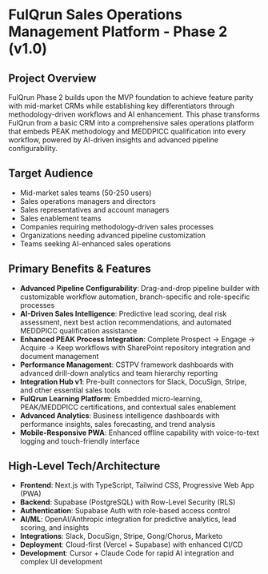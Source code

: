 # FulQrun Sales Operations Management Platform - Phase 2 (v1.0)

## Project Overview
FulQrun Phase 2 builds upon the MVP foundation to achieve feature parity with mid-market CRMs while establishing key differentiators through methodology-driven workflows and AI enhancement. This phase transforms FulQrun from a basic CRM into a comprehensive sales operations platform that embeds PEAK methodology and MEDDPICC qualification into every workflow, powered by AI-driven insights and advanced pipeline configurability.

## Target Audience
- Mid-market sales teams (50-250 users)
- Sales operations managers and directors
- Sales representatives and account managers
- Sales enablement teams
- Companies requiring methodology-driven sales processes
- Organizations needing advanced pipeline customization
- Teams seeking AI-enhanced sales operations

## Primary Benefits & Features
- **Advanced Pipeline Configurability**: Drag-and-drop pipeline builder with customizable workflow automation, branch-specific and role-specific processes
- **AI-Driven Sales Intelligence**: Predictive lead scoring, deal risk assessment, next best action recommendations, and automated MEDDPICC qualification assistance
- **Enhanced PEAK Process Integration**: Complete Prospect → Engage → Acquire → Keep workflows with SharePoint repository integration and document management
- **Performance Management**: CSTPV framework dashboards with advanced drill-down analytics and team hierarchy reporting
- **Integration Hub v1**: Pre-built connectors for Slack, DocuSign, Stripe, and other essential sales tools
- **FulQrun Learning Platform**: Embedded micro-learning, PEAK/MEDDPICC certifications, and contextual sales enablement
- **Advanced Analytics**: Business intelligence dashboards with performance insights, sales forecasting, and trend analysis
- **Mobile-Responsive PWA**: Enhanced offline capability with voice-to-text logging and touch-friendly interface

## High-Level Tech/Architecture
- **Frontend**: Next.js with TypeScript, Tailwind CSS, Progressive Web App (PWA)
- **Backend**: Supabase (PostgreSQL) with Row-Level Security (RLS)
- **Authentication**: Supabase Auth with role-based access control
- **AI/ML**: OpenAI/Anthropic integration for predictive analytics, lead scoring, and insights
- **Integrations**: Slack, DocuSign, Stripe, Gong/Chorus, Marketo
- **Deployment**: Cloud-first (Vercel + Supabase) with enhanced CI/CD
- **Development**: Cursor + Claude Code for rapid AI integration and complex UI development
